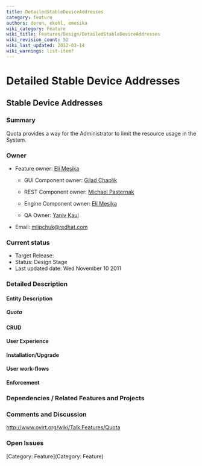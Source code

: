 ```yaml
---
title: DetailedStableDeviceAddresses
category: feature
authors: doron, ekohl, emesika
wiki_category: Feature
wiki_title: Features/Design/DetailedStableDeviceAddresses
wiki_revision_count: 52
wiki_last_updated: 2012-03-14
wiki_warnings: list-item?
---
```


# Detailed Stable Device Addresses

## Stable Device Addresses

### Summary

Quota provides a way for the Administrator to limit the resource usage in the System.

### Owner

*   Feature owner: [ Eli Mesika](User:emesika)

    * GUI Component owner: [ Gilad Chaplik](User:gchaplik)

    * REST Component owner: [ Michael Pasternak](User:mpasternak)

    * Engine Component owner: [ Eli Mesika](User:emesika)

    * QA Owner: [ Yaniv Kaul](User:ykaul)

*   Email: mlipchuk@redhat.com

### Current status

*   Target Release:
*   Status: Design Stage
*   Last updated date: Wed November 10 2011

### Detailed Description

#### Entity Description

##### Quota

#### CRUD

#### User Experience

#### Installation/Upgrade

#### User work-flows

#### Enforcement

### Dependencies / Related Features and Projects

### Comments and Discussion

<http://www.ovirt.org/wiki/Talk:Features/Quota>

### Open Issues

[Category: Feature](Category: Feature)
